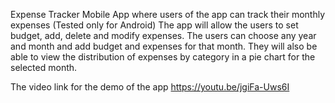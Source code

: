 Expense Tracker Mobile App where users of the app can track their monthly expenses (Tested only for Android)
The app will allow the users to set budget, add, delete and modify expenses. 
The users can choose any year and month and add budget and expenses for that month. 
They will also be able to view the distribution of expenses by category in a pie chart for the selected month.


The video link for the demo of the app
https://youtu.be/jgiFa-Uws6I
